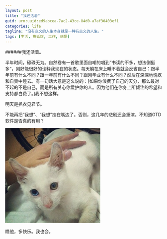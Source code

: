 ```yaml
---
layout: post
title: "我还活着"
guid: urn:uuid:ed9abcea-7ac2-43ce-84d0-a7af30403ef1
categories: life
tagline: "没有意义的人生本身就是一种有意义的人生。"
tags: [生活, 拖延症, 工作, 感悟]
---
```



######我还活着。  

半年时间，碌碌无为。自然卷有一首歌里面自嘲的唱到“书读的不多，想法倒挺多”，刚好能很好的诠释我现在的状态。每天躺在床上睡不着就会反省自己：跟半年前有什么不同？跟一年前有什么不同？跟刚毕业有什么不同？然后在深深地愧疚和自责中睡去。有一句话大意是这么说的：[如果你浪费了自己的天分，那么最对不起的不是自己，而是所有关心你爱护你的人。因为他们在你身上所倾注的希望和支持都白费了。]我不想这样。  
   
明天是扒衣见君节。  
   
不能再把“我想”、“我想”挂在嘴边了。否则，这几年的悲剧还会重演。不知道GTD软件是否真的有用？  
    
      
        
 ![blogging](/media/files/2012/07/xiaodai.jpg)





瞧他，多快乐。我也会。
